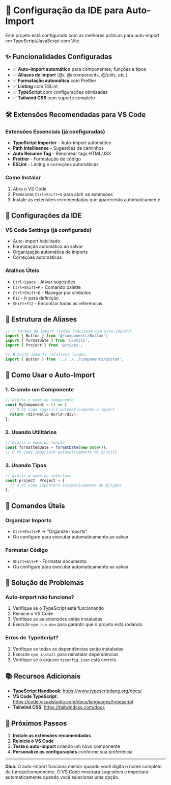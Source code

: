 # 🚀 Configuração da IDE para Auto-Import

Este projeto está configurado com as melhores práticas para auto-import em TypeScript/JavaScript com Vite.

## ✨ Funcionalidades Configuradas

- ✅ **Auto-import automático** para componentes, funções e tipos
- ✅ **Aliases de import** (@/, @/components, @/utils, etc.)
- ✅ **Formatação automática** com Prettier
- ✅ **Linting** com ESLint
- ✅ **TypeScript** com configurações otimizadas
- ✅ **Tailwind CSS** com suporte completo

## 🛠️ Extensões Recomendadas para VS Code

### Extensões Essenciais (já configuradas)

- **TypeScript Importer** - Auto-import automático
- **Path Intellisense** - Sugestões de caminhos
- **Auto Rename Tag** - Renomear tags HTML/JSX
- **Prettier** - Formatação de código
- **ESLint** - Linting e correções automáticas

### Como Instalar

1. Abra o VS Code
2. Pressione `Ctrl+Shift+X` para abrir as extensões
3. Instale as extensões recomendadas que aparecerão automaticamente

## 🔧 Configurações da IDE

### VS Code Settings (já configurado)

- Auto-import habilitado
- Formatação automática ao salvar
- Organização automática de imports
- Correções automáticas

### Atalhos Úteis

- `Ctrl+Space` - Ativar sugestões
- `Ctrl+Shift+P` - Comando palette
- `Ctrl+Shift+O` - Navegar por símbolos
- `F12` - Ir para definição
- `Shift+F12` - Encontrar todas as referências

## 📁 Estrutura de Aliases

```typescript
// ✅ Formas de import (todas funcionam com auto-import)
import { Button } from '@/components/Button';
import { formatDate } from '@/utils';
import { Project } from '@/types';

// ❌ Evite imports relativos longos
import { Button } from '../../../components/Button';
```

## 🚀 Como Usar o Auto-Import

### 1. Criando um Componente

```typescript
// Digite o nome do componente
const MyComponent = () => {
  // O VS Code sugerirá automaticamente o import
  return <div>Hello World</div>;
};
```

### 2. Usando Utilitários

```typescript
// Digite o nome da função
const formattedDate = formatDate(new Date());
// O VS Code importará automaticamente de @/utils
```

### 3. Usando Tipos

```typescript
// Digite o nome da interface
const project: Project = {
  // O VS Code importará automaticamente de @/types
};
```

## 🔄 Comandos Úteis

### Organizar Imports

- `Ctrl+Shift+P` → "Organize Imports"
- Ou configure para executar automaticamente ao salvar

### Formatar Código

- `Shift+Alt+F` - Formatar documento
- Ou configure para executar automaticamente ao salvar

## 🐛 Solução de Problemas

### Auto-import não funciona?

1. Verifique se o TypeScript está funcionando
2. Reinicie o VS Code
3. Verifique se as extensões estão instaladas
4. Execute `npm run dev` para garantir que o projeto está rodando

### Erros de TypeScript?

1. Verifique se todas as dependências estão instaladas
2. Execute `npm install` para reinstalar dependências
3. Verifique se o arquivo `tsconfig.json` está correto

## 📚 Recursos Adicionais

- **TypeScript Handbook**: https://www.typescriptlang.org/docs/
- **VS Code TypeScript**: https://code.visualstudio.com/docs/languages/typescript
- **Tailwind CSS**: https://tailwindcss.com/docs

## 🎯 Próximos Passos

1. **Instale as extensões recomendadas**
2. **Reinicie o VS Code**
3. **Teste o auto-import** criando um novo componente
4. **Personalize as configurações** conforme sua preferência

---

**Dica**: O auto-import funciona melhor quando você digita o nome completo da função/componente. O VS Code mostrará sugestões e importará automaticamente quando você selecionar uma opção.
